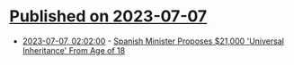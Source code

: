 # [Published on 2023-07-07](index.md)

* [2023-07-07, 02:02:00](https://news.slashdot.org/story/23/07/06/2115211/spanish-minister-proposes-21000-universal-inheritance-from-age-of-18?utm_source=rss1.0mainlinkanon&utm_medium=feed) - [Spanish Minister Proposes $21,000 'Universal Inheritance' From Age of 18](https://news.slashdot.org/story/23/07/06/2115211/spanish-minister-proposes-21000-universal-inheritance-from-age-of-18?utm_source=rss1.0mainlinkanon&utm_medium=feed)
